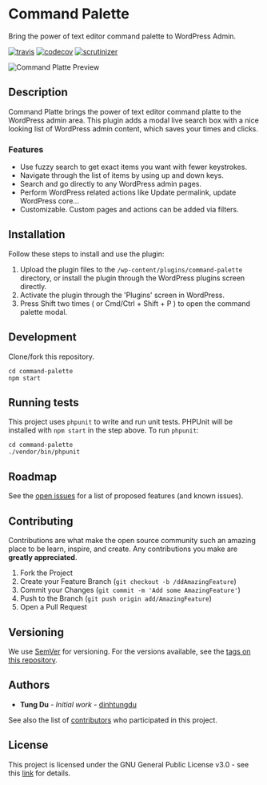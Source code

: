 # Command Palette

Bring the power of text editor command palette to WordPress Admin.

[![travis](https://img.shields.io/travis/com/dinhtungdu/command-palette?style=flat-square)](https://travis-ci.com/dinhtungdu/command-palette)
[![codecov](https://img.shields.io/codecov/c/gh/dinhtungdu/command-palette?style=flat-square)](https://codecov.io/gh/dinhtungdu/command-palette)
[![scrutinizer](https://img.shields.io/scrutinizer/quality/g/dinhtungdu/command-palette?style=flat-square)](https://scrutinizer-ci.com/g/dinhtungdu/command-palette/)

![Command Platte Preview](https://ps.w.org/command-palette/assets/banner-1544x500.png)

## Description

Command Platte brings the power of text editor command platte to the WordPress admin area. This plugin adds a modal live search box with a nice looking list of WordPress admin content, which saves your times and clicks.

### Features

* Use fuzzy search to get exact items you want with fewer keystrokes.
* Navigate through the list of items by using up and down keys.
* Search and go directly to any WordPress admin pages.
* Perform WordPress related actions like Update permalink, update WordPress core...
* Customizable. Custom pages and actions can be added via filters.

## Installation

Follow these steps to install and use the plugin:

1. Upload the plugin files to the `/wp-content/plugins/command-palette` directory, or install the plugin through the WordPress plugins screen directly.
2. Activate the plugin through the 'Plugins' screen in WordPress.
3. Press Shift two times ( or Cmd/Ctrl + Shift + P ) to open the command palette modal.

## Development

Clone/fork this repository.
```
cd command-palette
npm start
```

## Running tests

This project uses `phpunit` to write and run unit tests. PHPUnit will be installed with `npm start` in the step above. To run `phpunit`:

```
cd command-palette
./vendor/bin/phpunit
```
## Roadmap

See the [open issues](https://github.com/dinhtungdu/command-palette/issues) for a list of proposed features (and known issues).

## Contributing

Contributions are what make the open source community such an amazing place to be learn, inspire, and create. Any contributions you make are **greatly appreciated**.

1. Fork the Project
2. Create your Feature Branch (`git checkout -b /ddAmazingFeature`)
3. Commit your Changes (`git commit -m 'Add some AmazingFeature'`)
4. Push to the Branch (`git push origin add/AmazingFeature`)
5. Open a Pull Request

## Versioning

We use [SemVer](http://semver.org/) for versioning. For the versions available, see the [tags on this repository](https://github.com/dinhtungdu/command-palette/tags). 

## Authors

* **Tung Du** - *Initial work* - [dinhtungdu](https://github.com/dinhtungdu)

See also the list of [contributors](https://github.com/dinhtungdu/command-palette/contributors) who participated in this project.

## License

This project is licensed under the GNU General Public License v3.0 - see this [link](http://www.gnu.org/licenses/gpl-3.0.html) for details.

